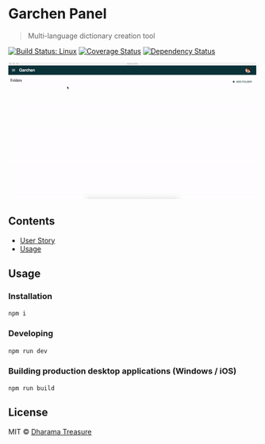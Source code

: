 # Garchen Panel
> Multi-language dictionary creation tool

[![Build Status: Linux](https://travis-ci.org/karmapa17/garchen-panel.svg?branch=master)](https://travis-ci.org/karmapa17/garchen-panel)
[![Coverage Status](https://coveralls.io/repos/github/karmapa17/garchen-panel/badge.svg?branch=master)](https://coveralls.io/github/karmapa17/garchen-panel?branch=master)
[![Dependency Status](https://david-dm.org/karmapa17/garchen-panel.svg)](https://david-dm.org/karmapa17/garchen-panel)

![](media/garchen-demo.gif)

## Contents
- [User Story](https://goo.gl/s7u0Sd)
- [Usage](#usage)

## Usage
### Installation
```console
npm i
```
### Developing
```console
npm run dev
```
### Building production desktop applications (Windows / iOS)
```console
npm run build
```
## License
MIT © [Dharama Treasure](https://dharma-treasure.org)
